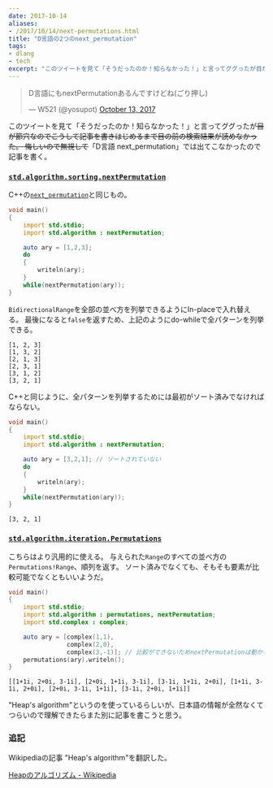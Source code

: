 ```yaml
---
date: 2017-10-14
aliases:
- /2017/10/14/next-permutations.html
title: "D言語の2つのnext_permutation"
tags:
- dlang
- tech
excerpt: "このツイートを見て「そうだったのか！知らなかった！」と言ってググったが目が節穴なのでこうして記事を書きはじめるまで目の前の検索結果が読めなかった。 "
---
```


<blockquote class="twitter-tweet" data-lang="en"><p lang="ja" dir="ltr">D言語にもnextPermutationあるんですけどね(ごり押し)</p>&mdash; W521 (@yosupot) <a href="https://twitter.com/yosupot/status/918779682127994880?ref_src=twsrc%5Etfw">October 13, 2017</a></blockquote>
<script async src="//platform.twitter.com/widgets.js" charset="utf-8"></script>

このツイートを見て「そうだったのか！知らなかった！」と言ってググったが~~目が節穴なのでこうして記事を書きはじめるまで目の前の検索結果が読めなかった。
悔しいので無視して~~「D言語 next_permutation」では出てこなかったので記事を書く。

### [`std.algorithm.sorting.nextPermutation`](https://dlang.org/library/std/algorithm/sorting/next_permutation.html)

C++の[`next_permutation`](https://cpprefjp.github.io/reference/algorithm/next_permutation.html)と同じもの。

```d
void main()
{
    import std.stdio;
    import std.algorithm : nextPermutation;

    auto ary = [1,2,3];
    do
    {
        writeln(ary);
    }
    while(nextPermutation(ary));
}
```

`BidirectionalRange`を全部の並べ方を列挙できるようにIn-placeで入れ替える。
最後になると`false`を返すため、上記のようにdo-whileで全パターンを列挙できる。

```
[1, 2, 3]
[1, 3, 2]
[2, 1, 3]
[2, 3, 1]
[3, 1, 2]
[3, 2, 1]
```

C++と同じように、全パターンを列挙するためには最初がソート済みでなければならない。

```d
void main()
{
    import std.stdio;
    import std.algorithm : nextPermutation;

    auto ary = [3,2,1]; // ソートされていない
    do
    {
        writeln(ary);
    }
    while(nextPermutation(ary));
}
```

```
[3, 2, 1]
```

### [`std.algorithm.iteration.Permutations`](https://dlang.org/library/std/algorithm/iteration/permutations.html)

こちらはより汎用的に使える。
与えられた`Range`のすべての並べ方の`Permutations!Range`、順列を返す。
ソート済みでなくても、そもそも要素が比較可能でなくともいいようだ。

```d
void main()
{
    import std.stdio;
    import std.algorithm : permutations, nextPermutation;
    import std.complex : complex;

    auto ary = [complex(1,1),
                complex(2,0),
                complex(3,-1)]; // 比較ができないためnextPermutationは動かない
    permutations(ary).writeln();
}
```

```
[[1+1i, 2+0i, 3-1i], [2+0i, 1+1i, 3-1i], [3-1i, 1+1i, 2+0i], [1+1i, 3-1i, 2+0i], [2+0i, 3-1i, 1+1i], [3-1i, 2+0i, 1+1i]]
```

"Heap's algorithm"というのを使っているらしいが、日本語の情報が全然なくてつらいので理解できたらまた別に記事を書こうと思う。

### 追記

Wikipediaの記事 "Heap's algorithm"を翻訳した。

[Heapのアルゴリズム - Wikipedia](https://ja.wikipedia.org/wiki/Heap%E3%81%AE%E3%82%A2%E3%83%AB%E3%82%B4%E3%83%AA%E3%82%BA%E3%83%A0)
